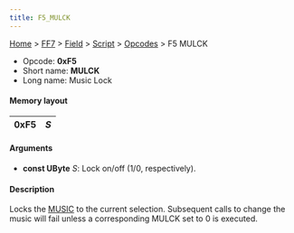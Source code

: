 ```yaml
---
title: F5_MULCK
---
```


[Home](../../../../Main_Page.md) > [FF7](../../../../FF7.md) > [Field](../../../Field.md) > [Script](../../Script.md) > [Opcodes](../Opcodes.md) > F5 MULCK

-   Opcode: **0xF5**
-   Short name: **MULCK**
-   Long name: Music Lock

#### Memory layout

| 0xF5 | *S* |
|------|-----|

#### Arguments

-   **const UByte** *S*: Lock on/off (1/0, respectively).

#### Description

Locks the [MUSIC](F0_MUSIC.md) to the current selection. Subsequent calls to change the music will fail unless a corresponding MULCK set to 0 is executed.
